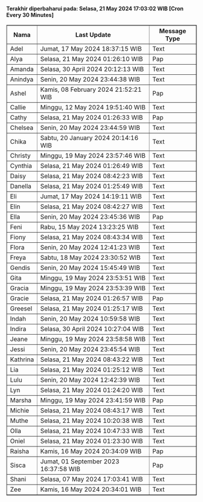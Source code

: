 #### Terakhir diperbaharui pada: Selasa, 21 May 2024 17:03:02 WIB [Cron Every 30 Minutes]

<table border='1'><tr><th>Nama</th><th>Last Update</th><th>Message Type</th></tr><tr><td>Adel</td><td>Jumat, 17 May 2024 18:37:15 WIB</td><td>Text</td></tr><tr><td>Alya</td><td>Selasa, 21 May 2024 01:26:10 WIB</td><td>Pap</td></tr><tr><td>Amanda</td><td>Selasa, 30 April 2024 20:12:13 WIB</td><td>Text</td></tr><tr><td>Anindya</td><td>Senin, 20 May 2024 23:44:38 WIB</td><td>Text</td></tr><tr><td>Ashel</td><td>Kamis, 08 February 2024 21:52:21 WIB</td><td>Pap</td></tr><tr><td>Callie</td><td>Minggu, 12 May 2024 19:51:40 WIB</td><td>Text</td></tr><tr><td>Cathy</td><td>Selasa, 21 May 2024 01:26:33 WIB</td><td>Pap</td></tr><tr><td>Chelsea</td><td>Senin, 20 May 2024 23:44:59 WIB</td><td>Text</td></tr><tr><td>Chika</td><td>Sabtu, 20 January 2024 20:14:16 WIB</td><td>Text</td></tr><tr><td>Christy</td><td>Minggu, 19 May 2024 23:57:46 WIB</td><td>Text</td></tr><tr><td>Cynthia</td><td>Selasa, 21 May 2024 01:26:49 WIB</td><td>Text</td></tr><tr><td>Daisy</td><td>Selasa, 21 May 2024 08:42:23 WIB</td><td>Text</td></tr><tr><td>Danella</td><td>Selasa, 21 May 2024 01:25:49 WIB</td><td>Text</td></tr><tr><td>Eli</td><td>Jumat, 17 May 2024 14:19:11 WIB</td><td>Text</td></tr><tr><td>Elin</td><td>Selasa, 21 May 2024 08:42:27 WIB</td><td>Text</td></tr><tr><td>Ella</td><td>Senin, 20 May 2024 23:45:36 WIB</td><td>Pap</td></tr><tr><td>Feni</td><td>Rabu, 15 May 2024 13:23:25 WIB</td><td>Text</td></tr><tr><td>Fiony</td><td>Selasa, 21 May 2024 08:43:34 WIB</td><td>Text</td></tr><tr><td>Flora</td><td>Senin, 20 May 2024 12:41:23 WIB</td><td>Text</td></tr><tr><td>Freya</td><td>Sabtu, 18 May 2024 23:30:52 WIB</td><td>Text</td></tr><tr><td>Gendis</td><td>Senin, 20 May 2024 15:45:49 WIB</td><td>Text</td></tr><tr><td>Gita</td><td>Minggu, 19 May 2024 23:53:51 WIB</td><td>Text</td></tr><tr><td>Gracia</td><td>Minggu, 19 May 2024 23:53:39 WIB</td><td>Text</td></tr><tr><td>Gracie</td><td>Selasa, 21 May 2024 01:26:57 WIB</td><td>Pap</td></tr><tr><td>Greesel</td><td>Selasa, 21 May 2024 01:25:17 WIB</td><td>Text</td></tr><tr><td>Indah</td><td>Senin, 20 May 2024 10:59:58 WIB</td><td>Text</td></tr><tr><td>Indira</td><td>Selasa, 30 April 2024 10:27:04 WIB</td><td>Text</td></tr><tr><td>Jeane</td><td>Minggu, 19 May 2024 23:58:58 WIB</td><td>Text</td></tr><tr><td>Jessi</td><td>Senin, 20 May 2024 23:45:54 WIB</td><td>Text</td></tr><tr><td>Kathrina</td><td>Selasa, 21 May 2024 08:43:22 WIB</td><td>Text</td></tr><tr><td>Lia</td><td>Selasa, 21 May 2024 01:25:12 WIB</td><td>Text</td></tr><tr><td>Lulu</td><td>Senin, 20 May 2024 12:42:39 WIB</td><td>Text</td></tr><tr><td>Lyn</td><td>Selasa, 21 May 2024 01:24:20 WIB</td><td>Text</td></tr><tr><td>Marsha</td><td>Minggu, 19 May 2024 23:41:59 WIB</td><td>Pap</td></tr><tr><td>Michie</td><td>Selasa, 21 May 2024 08:43:17 WIB</td><td>Text</td></tr><tr><td>Muthe</td><td>Selasa, 21 May 2024 10:20:38 WIB</td><td>Text</td></tr><tr><td>Olla</td><td>Selasa, 21 May 2024 10:47:33 WIB</td><td>Text</td></tr><tr><td>Oniel</td><td>Selasa, 21 May 2024 01:23:30 WIB</td><td>Text</td></tr><tr><td>Raisha</td><td>Kamis, 16 May 2024 20:34:09 WIB</td><td>Pap</td></tr><tr><td>Sisca</td><td>Jumat, 01 September 2023 16:37:58 WIB</td><td>Pap</td></tr><tr><td>Shani</td><td>Selasa, 07 May 2024 17:03:41 WIB</td><td>Text</td></tr><tr><td>Zee</td><td>Kamis, 16 May 2024 20:34:01 WIB</td><td>Text</td></tr></table>